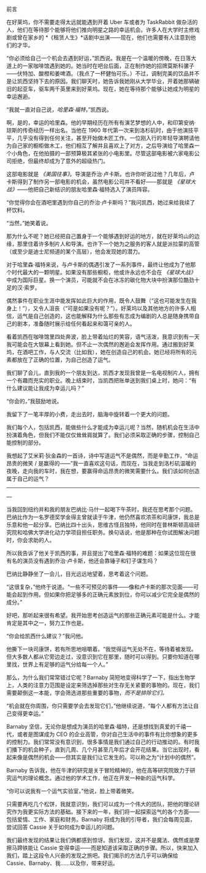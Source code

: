 前言

在好莱坞，你不需要走得太远就能遇到开着 Uber 车或者为 TaskRabbit 做杂活的人，他们在等待那个能够将他们推向明星之路的幸运机会。许多人在大学时主修戏剧或曾在家乡的 *《租赁人生》*话剧中出演——现在，他们也需要有人注意到他们的才华。

“你必须给自己一个机会去遇到好运，”凯西说。我是在一个温暖的傍晚，在日落大道上的一家咖啡馆遇到她的。她当时在吧台后面，正在制作她的招牌莫斯科骡子——伏特加、酸橙和姜啤酒。（我点了一杯健怡可乐。）不过，调制完美的饮品并不是让凯西坚持下去的原因。我们聊天时，她告诉我她刚从大学毕业，开着她那辆破旧的起亚车，驱车两千英里来到好莱坞。现在，她在等待那个能够让她成为明星的幸运邂逅。

“我就一直对自己说，*哈里森·福特*，”凯西说。

啊，是的，幸运的哈里森。他的早期经历在所有有演艺梦想的人中，和印第安纳·琼斯的传奇经历一样出名。当他在 1960 年代第一次来到洛杉矶时，由于他演技平平，几乎没有得到任何关注，甚至开始做木匠工作。一位刚入行的年轻导演聘请他为自己家的橱柜做木工，他们相互了解并且喜欢上了对方，之后导演给了哈里森一个小角色，在他拍摄的一部预算极其紧张的小电影里。尽管这部电影被六家电影公司拒绝，但最终却成为了意外的超级热门。

这部电影就是 *《美国往事》*。导演是乔治·卢卡斯。也许你听说过他？几年后，卢卡斯得到了制作另一部电影的机会，虽然电影公司并不看好——那就是 *《星球大战》*——他把自己新结识的朋友哈里森·福特选入了演员阵容。

“你觉得你会在酒吧里遇到你自己的乔治·卢卡斯吗？”我问凯西，她过来给我续了杯饮料。

“当然，”她笑着说。

那为什么不呢？她已经把自己置身于一个能够遇到好运的地方，就在好莱坞山的边缘，那里住着许多制片人和导演。也许下一个她为之服务的客人就是派拉蒙的高管（或至少是迪士尼频道的某个高层），他会发现她的潜力。

对于哈里森·福特来说，与卢卡斯的偶遇引发了一系列事件，最终让他成为了他那个时代最大的一颗明星。如果没有那些橱柜，他或许永远也不会在 *《星球大战》* 中成为国际巨星。换一个演员，可能就不会在冰冻的碳化物大块中扮演那位酷劲十足的汉·索罗。

偶然事件在职业生涯中能发挥如此巨大的作用，既令人鼓舞（“这也可能发生在我身上！”），又令人沮丧（“可是如果没有呢？”）。好莱坞以及其他地方的许多人相信，运气是自己创造的，这也能解释为什么那些有志成为编剧的人总是随身携带自己的剧本，准备随时展示给任何看起来和蔼可亲的人。

看着凯西在咖啡馆里四处奔波，脸上带着灿烂的笑容，语气活泼，我意识到有一天我可能会在大银幕上看到她。但不止一次偶然的邂逅会发挥作用。通过搬到好莱坞，在酒吧工作，与人交流（比如我），她在创造自己的机会。她已经将所有的元素都放在了正确的位置，为自己创造了运气。

我们聊了会儿，直到我的一个朋友到达，凯西才发现我曾是一名电视制片人，拥有一个有趣而充实的职业。晚上结束时，当凯西把账单送到我们桌上时，她问：“有什么建议能让我成为幸运儿吗？”

“你会的，”我鼓励地说。

我留下了一笔丰厚的小费，走出去时，脑海中旋转着一个更大的问题。

我们每个人，包括凯西，能做些什么才能成为幸运儿呢？当然，随机机会在生活中扮演着角色，但我们不能仅仅耸耸肩就算了。我们必须采取正确的步骤，控制自己能控制的部分。

我想起了艾米莉·狄金森的一首诗，诗中写道运气不是偶然，而是辛勤工作，“命运昂贵的微笑 / 是赢得的——”我一直喜欢这句话，而现在，当我走到洛杉矶温暖的夜晚，走向我的车时，我在想，要赢得命运昂贵的微笑需要什么。我们该如何创造属于自己的运气？

* * *

—

当我回到纽约并和我的朋友巴纳比·马什一起喝下午茶时，我还在思考那个问题。巴纳比作为一名罗德奖学金得主曾就读于牛津，他仍然喜欢浓茶和司康饼，我总是乐意和他一起分享。巴纳比四十出头，思维古怪且独特，他同时在普林斯顿高级研究院和哈佛大学进化动力学项目担任职务。换句话说，他是那种在你试图解决问题时，你会求助的人。

所以我告诉了他关于凯西的事，并且提出了哈里森·福特的难题：如果这位现在很有名的演员没有遇到乔治·卢卡斯，他还会靠锤子和钉子谋生吗？

巴纳比静静坐了一会儿，目光远远地望着，思考着这个问题。

“这很复杂，”他终于说道。“一些不可预见的事件——像和卢卡斯的那次见面——可能会起到作用。但如果你把足够多的正确元素放到位，你可以减少它完全是偶然的成分。”

好吧，那听起来很有希望。我开始思考创造运气的那些正确元素可能是什么。才能肯定是其中之一，努力工作也是。

“你会给凯西什么建议？”我问他。

他撕下一块司康饼，若有所思地咀嚼着。“我觉得运气无处不在，等待着被发现。但大多数人都从它旁边走过，没意识到它在那里，随时可以得到。只要你知道在哪里找，世界上有足够的运气分给每一个人。”

那么，为什么我们常常错过它呢？Barnaby 简短地变得科学了一下，指出生物学上，人类的注意力范围是设定来筛选掉那些对生存无关紧要的事物的。现在，我们需要颠倒这一本能，学会筛选进那些重要的事物，*而不是排除它们。*

“机会就在你周围，你只需要学会去发现它们，”他继续说道，“每个人都有方法让自己变得更幸运。”

Barnaby 坚信，无论你是想成为演员的哈里森·福特，还是想找到真爱的千禧一代，或者是图谋成为 CEO 的企业高管，你对自己生活中的事件有比你想象的更多的控制力。我们常常没有意识到，很多事情是我们通过自己的行动推动的。有时我们播下的机会种子，直到几周、几个月甚至几年后才会开花结果。当它出现时，看起来像是偶然的机会——但其实是我们让它发生的。可以称之为“计划中的偶然”。

Barnaby 告诉我，他在牛津的研究是关于冒险精神的，他在高等研究院致力于研究运气的理论概念。通过他的学术工作，他正在开发一种新的运气科学。

“你可以说我有一个运气实验室，”他说，脸上带着微笑。

只需要再吃几个松饼，我就意识到，我们可以成为一个伟大的团队，把他的理论研究作为我更实际方法的基础。接下来的一年，我们将一起探索运气的各个方面——包括爱情、工作、家庭和财务。Barnaby 将成为我的引导者，我们会每周见面，尝试回答 Cassie 关于如何成为幸运儿的问题。

我们最终发现的结果让我们俩都感到惊讶。我们发现，这并不是魔法、偶然或是摩擦马蹄铁能让 Cassie 变得幸运——而是知道该采取正确的步骤。所以，快来加入我们，踏上这段令人兴奋的发现之旅吧。我们揭示的方法几乎可以确保给 Cassie、Barnaby、我……以及你，带来好运。
